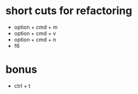 # short cuts for refactoring

* option + cmd + m
* option + cmd + v
* option + cmd + n
* f6

# bonus
* ctrl + t

